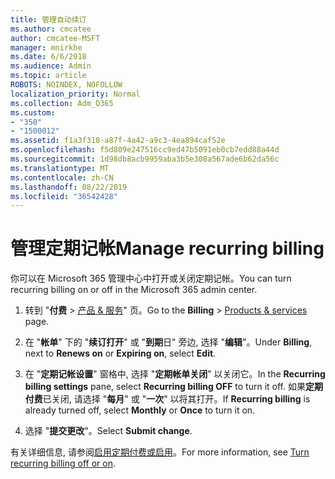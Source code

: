 ```yaml
---
title: 管理自动续订
ms.author: cmcatee
author: cmcatee-MSFT
manager: mnirkhe
ms.date: 6/6/2018
ms.audience: Admin
ms.topic: article
ROBOTS: NOINDEX, NOFOLLOW
localization_priority: Normal
ms.collection: Adm_O365
ms.custom:
- "350"
- "1500012"
ms.assetid: f1a3f310-a87f-4a42-a9c3-4ea894caf52e
ms.openlocfilehash: f5d809e247516cc9ed47b5091eb0cb7edd88a44d
ms.sourcegitcommit: 1d98db8acb9959aba3b5e308a567ade6b62da56c
ms.translationtype: MT
ms.contentlocale: zh-CN
ms.lasthandoff: 08/22/2019
ms.locfileid: "36542428"
---
```

# <a name="manage-recurring-billing"></a><span data-ttu-id="5a483-102">管理定期记帐</span><span class="sxs-lookup"><span data-stu-id="5a483-102">Manage recurring billing</span></span>

<span data-ttu-id="5a483-103">你可以在 Microsoft 365 管理中心中打开或关闭定期记帐。</span><span class="sxs-lookup"><span data-stu-id="5a483-103">You can turn recurring billing on or off in the Microsoft 365 admin center.</span></span>
  
1. <span data-ttu-id="5a483-104">转到 "**付费** > [产品 & 服务](https://go.microsoft.com/fwlink/p/?linkid=842054)" 页。</span><span class="sxs-lookup"><span data-stu-id="5a483-104">Go to the **Billing** > [Products & services](https://go.microsoft.com/fwlink/p/?linkid=842054) page.</span></span>

2. <span data-ttu-id="5a483-105">在 "**帐单**" 下的 "**续订打开**" 或 "**到期**日" 旁边, 选择 "**编辑**"。</span><span class="sxs-lookup"><span data-stu-id="5a483-105">Under **Billing**, next to **Renews on** or **Expiring on**, select **Edit**.</span></span>

3. <span data-ttu-id="5a483-106">在 "**定期记帐设置**" 窗格中, 选择 "**定期帐单关闭**" 以关闭它。</span><span class="sxs-lookup"><span data-stu-id="5a483-106">In the **Recurring billing settings** pane, select **Recurring billing OFF** to turn it off.</span></span> <span data-ttu-id="5a483-107">如果**定期付费**已关闭, 请选择 "**每月**" 或 "**一次**" 以将其打开。</span><span class="sxs-lookup"><span data-stu-id="5a483-107">If **Recurring billing** is already turned off, select **Monthly** or **Once** to turn it on.</span></span>

4. <span data-ttu-id="5a483-108">选择 "**提交更改**"。</span><span class="sxs-lookup"><span data-stu-id="5a483-108">Select **Submit change**.</span></span>

<span data-ttu-id="5a483-109">有关详细信息, 请参阅[启用定期付费或启用](https://docs.microsoft.com/office365/admin/subscriptions-and-billing/renew-your-subscription?view=o365-worldwide#turn-recurring-billing-off-or-on)。</span><span class="sxs-lookup"><span data-stu-id="5a483-109">For more information, see [Turn recurring billing off or on](https://docs.microsoft.com/office365/admin/subscriptions-and-billing/renew-your-subscription?view=o365-worldwide#turn-recurring-billing-off-or-on).</span></span>